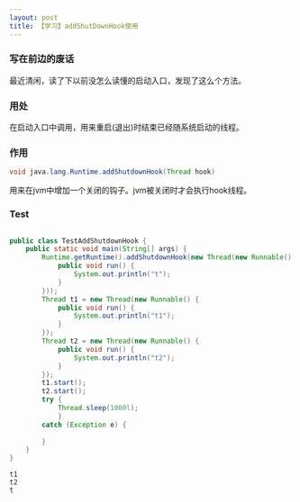 ```yaml
---
layout: post
title: 【学习】addShutDownHook使用
---
```


### 写在前边的废话

最近清闲，读了下以前没怎么读懂的启动入口，发现了这么个方法。

### 用处
在启动入口中调用，用来重启(退出)时结束已经随系统启动的线程。

### 作用

```java
void java.lang.Runtime.addShutdownHook(Thread hook)

```
用来在jvm中增加一个关闭的钩子。jvm被关闭时才会执行hook线程。

### Test


```java

public class TestAddShutdownHook {
	public static void main(String[] args) {
		Runtime.getRuntime().addShutdownHook(new Thread(new Runnable() {
			public void run() {
				System.out.println("t");
			}
		}));
		Thread t1 = new Thread(new Runnable() {
			public void run() {
				System.out.println("t1");
			}
		});
		Thread t2 = new Thread(new Runnable() {
			public void run() {
				System.out.println("t2");
			}
		});
		t1.start();
		t2.start();
		try {
			Thread.sleep(1000l);
			} 
		catch (Exception e) {
			
		}
	}
}

```

```
t1
t2
t

```